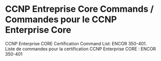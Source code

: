 # CCNP Entreprise Core Commands / Commandes pour le CCNP Enterprise Core
CCNP Enterprise CORE Certification Command List: ENCOR 350-401.  
Liste de commandes pour la certification CCNP Enterprise CORE : ENCOR 350-401
